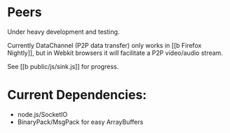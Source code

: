 Peers
=====

Under heavy development and testing.

Currently DataChannel (P2P data transfer) only works in [[b Firefox Nightly]], but in Webkit browsers it will facilitate a P2P video/audio stream.

See [[b public/js/sink.js]] for progress.


Current Dependencies:
===

* node.js/SocketIO
* BinaryPack/MsgPack for easy ArrayBuffers
